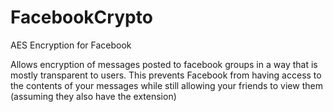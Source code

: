FacebookCrypto
==============

AES Encryption for Facebook

Allows encryption of messages posted to facebook groups in a way that is mostly transparent to users. This prevents Facebook from having access to the contents of your messages while still allowing your friends to view them (assuming they also have the extension)
